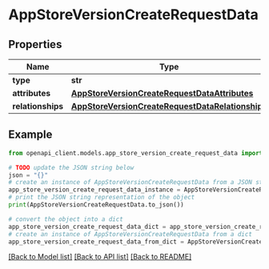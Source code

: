 # AppStoreVersionCreateRequestData


## Properties

Name | Type | Description | Notes
------------ | ------------- | ------------- | -------------
**type** | **str** |  | 
**attributes** | [**AppStoreVersionCreateRequestDataAttributes**](AppStoreVersionCreateRequestDataAttributes.md) |  | 
**relationships** | [**AppStoreVersionCreateRequestDataRelationships**](AppStoreVersionCreateRequestDataRelationships.md) |  | 

## Example

```python
from openapi_client.models.app_store_version_create_request_data import AppStoreVersionCreateRequestData

# TODO update the JSON string below
json = "{}"
# create an instance of AppStoreVersionCreateRequestData from a JSON string
app_store_version_create_request_data_instance = AppStoreVersionCreateRequestData.from_json(json)
# print the JSON string representation of the object
print(AppStoreVersionCreateRequestData.to_json())

# convert the object into a dict
app_store_version_create_request_data_dict = app_store_version_create_request_data_instance.to_dict()
# create an instance of AppStoreVersionCreateRequestData from a dict
app_store_version_create_request_data_from_dict = AppStoreVersionCreateRequestData.from_dict(app_store_version_create_request_data_dict)
```
[[Back to Model list]](../README.md#documentation-for-models) [[Back to API list]](../README.md#documentation-for-api-endpoints) [[Back to README]](../README.md)


